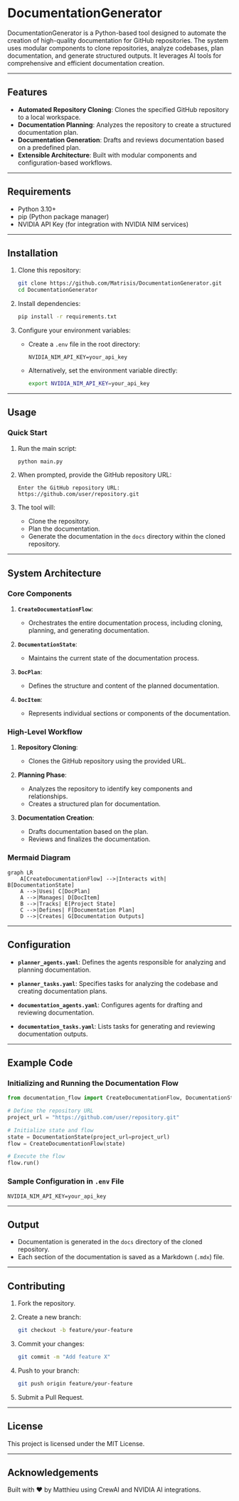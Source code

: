 # DocumentationGenerator

DocumentationGenerator is a Python-based tool designed to automate the creation of high-quality documentation for GitHub repositories. The system uses modular components to clone repositories, analyze codebases, plan documentation, and generate structured outputs. It leverages AI tools for comprehensive and efficient documentation creation.

---

## Features

- **Automated Repository Cloning**: Clones the specified GitHub repository to a local workspace.
- **Documentation Planning**: Analyzes the repository to create a structured documentation plan.
- **Documentation Generation**: Drafts and reviews documentation based on a predefined plan.
- **Extensible Architecture**: Built with modular components and configuration-based workflows.

---

## Requirements

- Python 3.10+
- pip (Python package manager)
- NVIDIA API Key (for integration with NVIDIA NIM services)

---

## Installation

1. Clone this repository:

   ```bash
   git clone https://github.com/Matrisis/DocumentationGenerator.git
   cd DocumentationGenerator
   ```

2. Install dependencies:

   ```bash
   pip install -r requirements.txt
   ```

3. Configure your environment variables:

   - Create a `.env` file in the root directory:

     ```env
     NVIDIA_NIM_API_KEY=your_api_key
     ```

   - Alternatively, set the environment variable directly:

     ```bash
     export NVIDIA_NIM_API_KEY=your_api_key
     ```

---

## Usage

### Quick Start

1. Run the main script:

   ```bash
   python main.py
   ```

2. When prompted, provide the GitHub repository URL:

   ```
   Enter the GitHub repository URL: https://github.com/user/repository.git
   ```

3. The tool will:

   - Clone the repository.
   - Plan the documentation.
   - Generate the documentation in the `docs` directory within the cloned repository.

---

## System Architecture

### Core Components

1. **`CreateDocumentationFlow`**:
   - Orchestrates the entire documentation process, including cloning, planning, and generating documentation.

2. **`DocumentationState`**:
   - Maintains the current state of the documentation process.

3. **`DocPlan`**:
   - Defines the structure and content of the planned documentation.

4. **`DocItem`**:
   - Represents individual sections or components of the documentation.

### High-Level Workflow

1. **Repository Cloning**:
   - Clones the GitHub repository using the provided URL.

2. **Planning Phase**:
   - Analyzes the repository to identify key components and relationships.
   - Creates a structured plan for documentation.

3. **Documentation Creation**:
   - Drafts documentation based on the plan.
   - Reviews and finalizes the documentation.

### Mermaid Diagram

```mermaid
graph LR
    A[CreateDocumentationFlow] -->|Interacts with| B[DocumentationState]
    A -->|Uses| C[DocPlan]
    A -->|Manages| D[DocItem]
    B -->|Tracks| E[Project State]
    C -->|Defines| F[Documentation Plan]
    D -->|Creates| G[Documentation Outputs]
```

---

## Configuration

- **`planner_agents.yaml`**:
  Defines the agents responsible for analyzing and planning documentation.

- **`planner_tasks.yaml`**:
  Specifies tasks for analyzing the codebase and creating documentation plans.

- **`documentation_agents.yaml`**:
  Configures agents for drafting and reviewing documentation.

- **`documentation_tasks.yaml`**:
  Lists tasks for generating and reviewing documentation outputs.

---

## Example Code

### Initializing and Running the Documentation Flow

```python
from documentation_flow import CreateDocumentationFlow, DocumentationState

# Define the repository URL
project_url = "https://github.com/user/repository.git"

# Initialize state and flow
state = DocumentationState(project_url=project_url)
flow = CreateDocumentationFlow(state)

# Execute the flow
flow.run()
```

### Sample Configuration in `.env` File

```env
NVIDIA_NIM_API_KEY=your_api_key
```

---

## Output

- Documentation is generated in the `docs` directory of the cloned repository.
- Each section of the documentation is saved as a Markdown (`.mdx`) file.

---

## Contributing

1. Fork the repository.
2. Create a new branch:

   ```bash
   git checkout -b feature/your-feature
   ```

3. Commit your changes:

   ```bash
   git commit -m "Add feature X"
   ```

4. Push to your branch:

   ```bash
   git push origin feature/your-feature
   ```

5. Submit a Pull Request.

---

## License

This project is licensed under the MIT License.

---

## Acknowledgements

Built with ❤️ by Matthieu using CrewAI and NVIDIA AI integrations.
